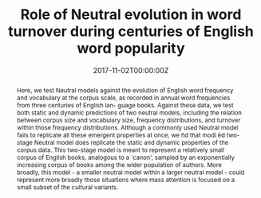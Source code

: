 ---
abstract: Here, we test Neutral models against the evolution of English word frequency and vocabulary at the corpus scale, as recorded in annual word frequencies from three centuries of English lan- guage books. Against these data, we test both static and dynamic predictions of two neutral models, including the relation between corpus size and vocabulary size, frequency distributions, and turnover within those frequency distributions. Although a commonly used Neutral model fails to replicate all these emergent properties at once, we  ̄nd that modi ̄ed two-stage Neutral model does replicate the static and dynamic properties of the corpus data. This two-stage model is meant to represent a relatively small corpus of English books, analogous to a `canon', sampled by an exponentially increasing corpus of books among the wider population of authors. More broadly, this model - a smaller neutral model within a larger neutral model - could represent more broadly those situations where mass attention is focused on a small subset of the cultural variants.
authors:
- Damian Ruck
- R. Alexander Bentley
- admin
- Philip Garnett
- Daniel J. Hruschka
date: "2017-11-02T00:00:00Z"
doi: ""
featured: false
image:
  caption: ""
  focal_point: ""
  preview_only: false
links:
- name: Link to published version
  url: http://www.worldscientific.com/doi/abs/10.1142/S0219525917500126
- name: GitHub repository
  url: https://github.com/dr2g08/Neutral-evolution-and-turnover-over-centuries-of-English-word-popularity


publication: Ruck, D., Bentley, R. A., Acerbi, A., Garnett, P., Hruschka, D. J. (2017), Role of Neutral evolution in word turnover during centuries of English word popularity, *Advances in Complex Systems*, 20 (6-7), 1750012
publication_short: In *Advances in Complex Systems*, 20 (6-7), 1750012
publication_types: ["article-journal"]
publishDate: "2017-11-02T00:00:00Z"
slides: ""
summary: ""

tags:
- cultural evolution
- individual based models
- text mining
- fiction

title: "Role of Neutral evolution in word turnover during centuries of English word popularity"
url_code: ""
url_dataset: ""
url_pdf: files/2017_complex_sys.pdf
url_poster: ""
url_project: ""
url_slides: ""
url_source: ""
url_video: ""
---